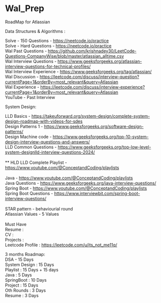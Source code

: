 # Wal_Prep
RoadMap for Atlassian

Data Structures & Algorithms :

Solve - 150 Questions - https://neetcode.io/practice <br/>
Solve - Hard Questions - https://neetcode.io/practice <br/>
Wal Past Questions - https://github.com/krishnadey30/LeetCode-Questions-CompanyWise/blob/master/atlassian_alltime.csv <br/>
Wal Interview Questions - https://www.geeksforgeeks.org/atlassian-interview-questions-for-technical-profiles/ <br/>
Wal Interview Experience - https://www.geeksforgeeks.org/tag/atlassian/ <br/>
Wal Discussion - https://leetcode.com/discuss/interview-question?currentPage=1&orderBy=most_relevant&query=Atlassian <br/>
Wal Experience - https://leetcode.com/discuss/interview-experience?currentPage=1&orderBy=most_relevant&query=Atlassian <br/>
YouTube - Past Interview

System Design:

LLD Basics - https://takeuforward.org/system-design/complete-system-design-roadmap-with-videos-for-sdes <br/>
Design Patterns 1 - https://www.geeksforgeeks.org/software-design-patterns/ <br/>
Design Machine code - https://www.geeksforgeeks.org/top-10-system-design-interview-questions-and-answers/ <br/>
LLD Common Questions - https://www.geeksforgeeks.org/top-low-level-system-designlld-interview-questions-2024/ <br/>
<br/>
** HLD LLD Complete Playlist - https://www.youtube.com/@ConceptandCoding/playlists <br/>
<br/>
Java - https://www.youtube.com/@ConceptandCoding/playlists <br/>
Java Questions - https://www.geeksforgeeks.org/java-interview-questions/ <br/>
Spring Boot - https://www.youtube.com/@ConceptandCoding/playlists <br/>
Spring Boot Questions - https://www.interviewbit.com/spring-boot-interview-questions/ <br/>
<br/>
STAR pattern - behaviourial round <br/>
Atlassian Values - 5 Values <br/>
<br/>
Must Have<br/>
Resume : <br/>
CV : <br/>
Projects : <br/>
Leetcode Profile : https://leetcode.com/u/its_not_me11q/<br/>

3 months Roadmap:<br/>
DSA - 15 Days<br/>
System Design : 15 Days<br/>
Playlist : 15 Days + 15 days<br/>
Java : 5 Days<br/>
SpringBoot : 10 Days<br/>
Project : 15 Days<br/>
Oth Rounds : 3 Days<br/>
Resume : 3 Days<br/>





